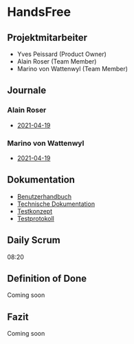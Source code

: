 # HandsFree

## Projektmitarbeiter
* Yves Peissard (Product Owner)
* Alain Roser (Team Member)
* Marino von Wattenwyl (Team Member)
## Journale
### Alain Roser
* [2021-04-19](docs/journals/alain/2021-04-19.md)
### Marino von Wattenwyl
* [2021-04-19](docs/journals/marino/2021-04-19.md)
## Dokumentation
* [Benutzerhandbuch](docs/usermanual.md)
* [Technische Dokumentation](docs/technical.md)
* [Testkonzept](docs/testing.md)
* [Testprotokoll](docs/testprotocol.md)
## Daily Scrum
08:20
## Definition of Done
Coming soon
## Fazit
Coming soon